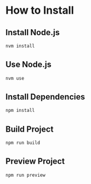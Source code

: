 # How to Install

## Install Node.js

```bash
nvm install
```

## Use Node.js

```bash
nvm use
```

## Install Dependencies

```bash
npm install
```

## Build Project

```bash
npm run build
```

## Preview Project

```bash
npm run preview
```
